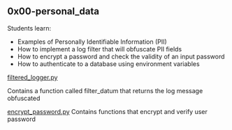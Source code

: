 ## 0x00-personal_data

Students learn:
- Examples of Personally Identifiable Information (PII)
- How to implement a log filter that will obfuscate PII fields
- How to encrypt a password and check the validity of an input password
- How to authenticate to a database using environment variables

[filtered_logger.py](./filtered_logger.py)

Contains a function called filter_datum that returns the log message obfuscated

[encrypt_password.py](./encrypt_password.py)
Contains functions that encrypt and verify user password
